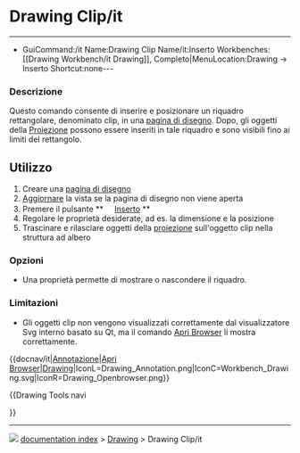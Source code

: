 # Drawing Clip/it
---
- GuiCommand:/it   Name:Drawing Clip   Name/it:Inserto   Workbenches:[[Drawing Workbench/it   Drawing]], Completo|MenuLocation:Drawing → Inserto   Shortcut:none---

### Descrizione

Questo comando consente di inserire e posizionare un riquadro rettangolare, denominato clip, in una [pagina di disegno](Drawing_Landscape_A3/it.md). Dopo, gli oggetti della [Proiezione](Drawing_View/it.md) possono essere inseriti in tale riquadro e sono visibili fino ai limiti del rettangolo.

## Utilizzo

1.  Creare una [pagina di disegno](Drawing_Landscape_A3/it.md)
2.  [Aggiornare](Std_Refresh/it.md) la vista se la pagina di disegno non viene aperta
3.  Premere il pulsante **<img src="images/Drawing_Clip.png" width=16px> [Inserto](Drawing_Clip/it.md)
**
4.  Regolare le proprietà desiderate, ad es. la dimensione e la posizione
5.  Trascinare e rilasciare oggetti della [proiezione](Drawing_View/it.md) sull\'oggetto clip nella struttura ad albero

### Opzioni

-   Una proprietà permette di mostrare o nascondere il riquadro.

### Limitazioni

-   Gli oggetti clip non vengono visualizzati correttamente dal visualizzatore Svg interno basato su Qt, ma il comando [Apri Browser](Drawing_Openbrowser/it.md) li mostra correttamente.


{{docnav/it|[Annotazione](Drawing_Annotation/it.md)|[Apri Browser](Drawing_Openbrowser/it.md)|[Drawing](Drawing_Workbench/it.md)|IconL=Drawing_Annotation.png|IconC=Workbench_Drawing.svg|IconR=Drawing_Openbrowser.png}}


{{Drawing Tools navi

}}



---
![](images/Button_right.svg) [documentation index](../README.md) > [Drawing](Category_Drawing.md) > Drawing Clip/it
